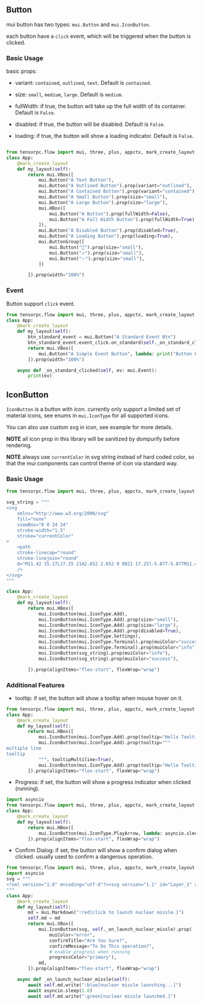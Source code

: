 ## Button 

mui button has two types: ```mui.Button``` and ```mui.IconButton```. 

each button have a ```click``` event, which will be triggered when the button is clicked.

### Basic Usage

basic props: 

* variant: ```contained```, ```outlined```, ```text```. Default is ```contained```.

* size: ```small```, ```medium```, ```large```. Default is ```medium```.

* fullWidth: if true, the button will take up the full width of its container. Default is ```False```.

* disabled: if true, the button will be disabled. Default is ```False```.

* loading: if true, the button will show a loading indicator. Default is ```False```.

```Python

from tensorpc.flow import mui, three, plus, appctx, mark_create_layout
class App:
    @mark_create_layout
    def my_layout(self):
        return mui.VBox([
            mui.Button("A Text Button"),
            mui.Button("A Outlined Button").prop(variant="outlined"),
            mui.Button("A Contained Button").prop(variant="contained"),
            mui.Button("A Small Button").prop(size="small"),
            mui.Button("A Large Button").prop(size="large"),
            mui.HBox([
                mui.Button("A Button").prop(fullWidth=False),
                mui.Button("A Full Width Button").prop(fullWidth=True),
            ]),
            mui.Button("A Disabled Button").prop(disabled=True),
            mui.Button("A Loading Button").prop(loading=True),
            mui.ButtonGroup([
                mui.Button("🚀").prop(size="small"),
                mui.Button("🔥").prop(size="small"),
                mui.Button("✨").prop(size="small"),
            ])

        ]).prop(width="100%")
```

### Event

Button support ```click``` event. 

```Python
from tensorpc.flow import mui, three, plus, appctx, mark_create_layout
class App:
    @mark_create_layout
    def my_layout(self):
        btn_standard_event = mui.Button("A Standard Event Btn")
        btn_standard_event.event_click.on_standard(self._on_standard_clicked)
        return mui.VBox([
            mui.Button("A Simple Event Button", lambda: print("Button Clicked")),
        ]).prop(width="100%")

    async def _on_standard_clicked(self, ev: mui.Event):
        print(ev)

```

## IconButton 

```IconButton``` is a button with icon. currently only support a limited set of material icons, see enums in ```mui.IconType``` for all supported icons.

You can also use custom svg in icon, see example for more details.

**NOTE** all icon prop in this library will be sanitized by dompurify before rendering.

**NOTE** always use `currentColor` in svg string instead of hard coded color, so that the mui components can control theme of icon via standard way.

### Basic Usage

```Python
from tensorpc.flow import mui, three, plus, appctx, mark_create_layout

svg_string = """
<svg
    xmlns="http://www.w3.org/2000/svg"
    fill="none"
    viewBox="0 0 24 24"
    stroke-width="1.5"
    stroke="currentColor"
>
    <path
    stroke-linecap="round"
    stroke-linejoin="round"
    d="M11.42 15.17L17.25 21A2.652 2.652 0 0021 17.25l-5.877-5.877M11.42 15.17l2.496-3.03c.317-.384.74-.626 1.208-.766M11.42 15.17l-4.655 5.653a2.548 2.548 0 11-3.586-3.586l6.837-5.63m5.108-.233c.55-.164 1.163-.188 1.743-.14a4.5 4.5 0 004.486-6.336l-3.276 3.277a3.004 3.004 0 01-2.25-2.25l3.276-3.276a4.5 4.5 0 00-6.336 4.486c.091 1.076-.071 2.264-.904 2.95l-.102.085m-1.745 1.437L5.909 7.5H4.5L2.25 3.75l1.5-1.5L7.5 4.5v1.409l4.26 4.26m-1.745 1.437l1.745-1.437m6.615 8.206L15.75 15.75M4.867 19.125h.008v.008h-.008v-.008z"
    />
</svg>
"""

class App:
    @mark_create_layout
    def my_layout(self):
        return mui.HBox([
            mui.IconButton(mui.IconType.Add),
            mui.IconButton(mui.IconType.Add).prop(size="small"),
            mui.IconButton(mui.IconType.Add).prop(size="large"),
            mui.IconButton(mui.IconType.Add).prop(disabled=True),
            mui.IconButton(mui.IconType.Settings),
            mui.IconButton(mui.IconType.Terminal).prop(muiColor="success"),
            mui.IconButton(mui.IconType.Terminal).prop(muiColor="info"),
            mui.IconButton(svg_string).prop(muiColor="info"),
            mui.IconButton(svg_string).prop(muiColor="success"),

        ]).prop(alignItems="flex-start", flexWrap="wrap")
```

### Additional Features

* tooltip: if set, the button will show a tooltip when mouse hover on it.

```Python
from tensorpc.flow import mui, three, plus, appctx, mark_create_layout
class App:
    @mark_create_layout
    def my_layout(self):
        return mui.HBox([
            mui.IconButton(mui.IconType.Add).prop(tooltip="Hello Tooltip!!!"),
            mui.IconButton(mui.IconType.Add).prop(tooltip="""
multiple line
tooltip
            """, tooltipMultiline=True),
            mui.IconButton(mui.IconType.Add).prop(tooltip="Hello Tooltip Right !!!", tooltipPlacement="right"),
        ]).prop(alignItems="flex-start", flexWrap="wrap")
```

* Progress: if set, the button will show a progress indicator when clicked (running).

```Python
import asyncio
from tensorpc.flow import mui, three, plus, appctx, mark_create_layout
class App:
    @mark_create_layout
    def my_layout(self):
        return mui.HBox([
            mui.IconButton(mui.IconType.PlayArrow, lambda: asyncio.sleep(1)).prop(progressColor="primary")
        ]).prop(alignItems="flex-start", flexWrap="wrap")
```

* Confirm Dialog: if set, the button will show a confirm dialog when clicked. usually used to confirm a dangerous operation.

```Python
from tensorpc.flow import mui, three, plus, appctx, mark_create_layout
import asyncio
svg = """
<?xml version="1.0" encoding="utf-8"?><svg version="1.1" id="Layer_1" xmlns="http://www.w3.org/2000/svg" xmlns:xlink="http://www.w3.org/1999/xlink" x="0px" y="0px" viewBox="0 0 122.88 122.88" style="enable-background:new 0 0 122.88 122.88" xml:space="preserve"><style type="text/css">.st0{fill-rule:evenodd;clip-rule:evenodd;}</style><g><path class="st0" d="M86.71,104.87c-16.58,8.49-33.27,8.72-50.08-0.02L54.62,74.2c4.09,2.43,8.89,2.45,14.39,0.01L86.71,104.87 L86.71,104.87z M61.44,0c16.97,0,32.33,6.88,43.44,18c11.12,11.12,18,26.48,18,43.44c0,16.97-6.88,32.33-18,43.44 c-11.12,11.12-26.48,18-43.44,18S29.11,116,18,104.88C6.88,93.77,0,78.41,0,61.44C0,44.47,6.88,29.11,18,18 C29.11,6.88,44.47,0,61.44,0L61.44,0z M101.53,21.35C91.27,11.09,77.1,4.74,61.44,4.74c-15.66,0-29.83,6.35-40.09,16.61 C11.09,31.61,4.74,45.78,4.74,61.44c0,15.66,6.35,29.83,16.61,40.09c10.26,10.26,24.43,16.61,40.09,16.61 c15.66,0,29.83-6.35,40.09-16.61c10.26-10.26,16.61-24.43,16.61-40.09C118.14,45.78,111.79,31.61,101.53,21.35L101.53,21.35z M86.45,17.73c15.64,10.11,24.19,24.45,25.02,43.38l-35.55-0.25c0.06-4.76-2.32-8.92-7.18-12.46L86.45,17.73L86.45,17.73z M61.5,52.41c5.33,0,9.65,4.32,9.65,9.65c0,5.33-4.32,9.65-9.65,9.65c-5.33,0-9.65-4.32-9.65-9.65 C51.85,56.73,56.17,52.41,61.5,52.41L61.5,52.41z M11.53,61.33c0.93-18.6,9.08-33.17,25.06-43.36l17.56,30.91 c-4.15,2.33-6.56,6.47-7.2,12.45H11.53L11.53,61.33z"/></g></svg>
"""
class App:
    @mark_create_layout
    def my_layout(self):
        md = mui.Markdown(":red[click to launch nuclear missle.]")
        self.md = md
        return mui.VBox([
            mui.IconButton(svg, self._on_launch_nuclear_missle).prop(
                muiColor="error", 
                confirmTitle="Are You Sure?", 
                confirmMessage="To Do This operation?",
                # enable progress when running
                progressColor="primary"),
            md,
        ]).prop(alignItems="flex-start", flexWrap="wrap")

    async def _on_launch_nuclear_missle(self):
        await self.md.write(":blue[nuclear missle launching...]")
        await asyncio.sleep(1.0)
        await self.md.write(":green[nuclear missle launched.]")
```

